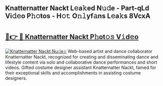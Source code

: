 ## Knatternatter Nackt L𝚎a𝚔ed N𝚞𝚍e - Part-qLd Vi𝚍𝚎o P𝚑𝚘tos - H𝚘𝚝 O𝚗𝚕yf𝚊ns L𝚎a𝚔s 8VcxA

# <h2><a href="http://kfcqh6e.oniu.top/?m=Knatternatter+Nackt">🔗👉 🔴 Knatternatter Nackt P𝚑ot𝚘𝚜 V𝚒d𝚎o</a></h2>

[![Knatternatter Nackt Nu𝚍e𝚜](https://i.imgur.com/0qMVB7G.gif)](http://kfcqh6e.oniu.top/?m=Knatternatter+Nackt)
Web-based artist and dance collaborator Knatternatter Nackt, recognized for creating and disseminating dance and lifestyle content via solo and collaborative dance performances and short videos. Gifted costume designer assistant Knatternatter Nackt, famed for their exceptional skills and accomplishments in assisting costume designers.  
